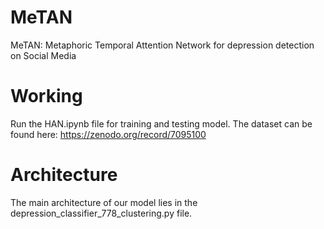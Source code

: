 # MeTAN
MeTAN: Metaphoric Temporal Attention Network for depression detection on Social Media

# Working
Run the HAN.ipynb file for training and testing model. The dataset can be found here: https://zenodo.org/record/7095100

# Architecture
The main architecture of our model lies in the depression_classifier_778_clustering.py file.
